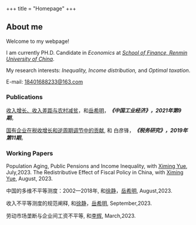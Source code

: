 +++
title = "Homepage"
+++

## About me

Welcome to my webpage!

I am currently PH.D. Candidate in <i>Economics</font></i></font> at <i>[School of Finance, Renmin University of China](http://sf.ruc.edu.cn/)</font></i></font>.

My research interests: <i>Inequality, Income distribution,</font></i></font> and <i>Optimal taxation</font></i></font>. 

E-mail: 18401688233@163.com

### Publications

[收入增长、收入差距与农村减贫](https://kns.cnki.net/kcms2/article/abstract?v=zrtWY6fLGG5XqPh10xfdS9ky7qgZkUb2D-T3C3LzFWdsQnJEFT58In-R5cS4ppY45ymRmZZj_wkS4n_1V2tA5jaEmW8cMZhLqoQ0yR_pOOEgSLlfYS4w03GnjrhAQAwA&uniplatform=NZKPT&language=gb)，和[岳希明](http://sf.ruc.edu.cn/info/1229/8085.htm)，<i><strong>《中国工业经济》，2021年第9期</font></strong></i></font>。

[国有企业在税收增长和逆周期调节中的贡献](https://kns.cnki.net/kcms2/article/abstract?v=zrtWY6fLGG48FvFP1lwrgauF162n4U9etUxLcb8McxmIywg3WuDA_G9kqBSUc92sLNaWk6KZ2VzmrvsOMcjrKxPvE93ztAN1mNLU5rBlQ7XI17CUHwU7Ow0aceGYW0iR&uniplatform=NZKPT&language=gb), 和 白彦锋，<i><strong>《税务研究》，2019年第11期</font></strong></i></font>。

### Working Papers

Population Aging, Public Pensions and Income Inequality, with [Ximing Yue](http://sf.ruc.edu.cn/info/1229/8085.htm), July,2023.
The Redistributive Effect of Fiscal Policy in China, with [Ximing Yue](http://sf.ruc.edu.cn/info/1229/8085.htm), August, 2023.

中国的多维不平等测度：2002—2018年, 和[徐静](https://isbf.sysu.edu.cn/zh-hans/teacher/273)，[岳希明](http://sf.ruc.edu.cn/info/1229/8085.htm), August,2023.

收入不平等测度的规范阐释, 和[徐静](https://isbf.sysu.edu.cn/zh-hans/teacher/273)，[岳希明](http://sf.ruc.edu.cn/info/1229/8085.htm), September,2023.

劳动市场垄断与企业间工资不平等, 和[李辉](https://huili.netlify.app/), March,2023.
